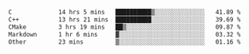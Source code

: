 <!--START_SECTION:waka-->

```txt
C             14 hrs 5 mins   ██████████▒░░░░░░░░░░░░░░   41.89 %
C++           13 hrs 21 mins  ██████████░░░░░░░░░░░░░░░   39.69 %
CMake         3 hrs 19 mins   ██▒░░░░░░░░░░░░░░░░░░░░░░   09.87 %
Markdown      1 hr 6 mins     ▓░░░░░░░░░░░░░░░░░░░░░░░░   03.32 %
Other         23 mins         ▒░░░░░░░░░░░░░░░░░░░░░░░░   01.16 %
```

<!--END_SECTION:waka-->
